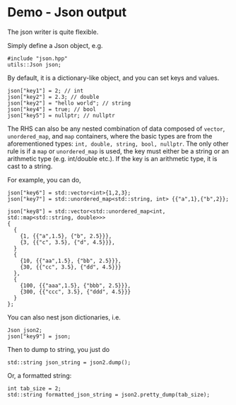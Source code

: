 # Demo - Json output

The json writer is quite flexible.

Simply define a Json object, e.g.

```
#include "json.hpp"
utils::Json json;
```

By default, it is a dictionary-like object, and you can set keys and values.

```
json["key1"] = 2; // int
json["key2"] = 2.3; // double
json["key2"] = "hello world"; // string
json["key4"] = true; // bool
json["key5"] = nullptr; // nullptr
```

The RHS can also be any nested combination of data composed of `vector`, `unordered_map`, and `map` containers, where the basic types are from the aforementioned types: `int, double, string, bool, nullptr`. The only other rule is if a `map` or `unordered_map` is used, the key must either be a string or an arithmetic type (e.g. int/double etc.). If the key is an arithmetic type, it is cast to a string.


For example, you can do,

```
json["key6"] = std::vector<int>{1,2,3};
json["key7"] = std::unordered_map<std::string, int> {{"a",1},{"b",2}};

json["key8"] = std::vector<std::unordered_map<int, std::map<std::string, double>>>
{ 
  { 
    {1, {{"a",1.5}, {"b", 2.5}}},
    {3, {{"c", 3.5}, {"d", 4.5}}},
  }
  {
    {10, {{"aa",1.5}, {"bb", 2.5}}},
    {30, {{"cc", 3.5}, {"dd", 4.5}}}
  },
  {
    {100, {{"aaa",1.5}, {"bbb", 2.5}}},
    {300, {{"ccc", 3.5}, {"ddd", 4.5}}}
  }
};
```

You can also nest json dictionaries, i.e.

```
Json json2;
json["key9"] = json;
```

Then to dump to string, you just do
```
std::string json_string = json2.dump();
```

Or, a formatted string:
```
int tab_size = 2;
std::string formatted_json_string = json2.pretty_dump(tab_size);
```





